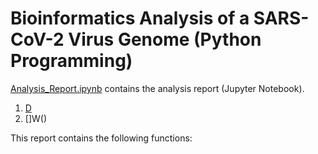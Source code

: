 # Bioinformatics Analysis of a SARS-CoV-2 Virus Genome (Python Programming)

[Analysis_Report.ipynb](Analysis_Report.ipynb) contains the analysis report (Jupyter Notebook).
1. [D]()
2. []W()


This report contains the following functions:
[]()[]()
